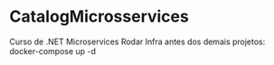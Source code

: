 # CatalogMicrosservices
Curso de .NET Microservices
Rodar Infra antes dos demais projetos: docker-compose up -d
